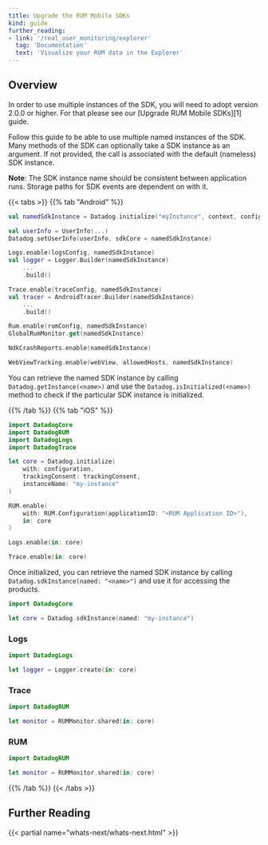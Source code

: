 ```yaml
---
title: Upgrade the RUM Mobile SDKs
kind: guide
further_reading:
- link: '/real_user_monitoring/explorer'
  tag: 'Documentation'
  text: 'Visualize your RUM data in the Explorer'
---
```


## Overview


<div class="alert alert-info">In order to use multiple instances of the SDK, you will need to adopt version 2.0.0 or higher. For that please see our [Upgrade RUM Mobile SDKs][1] guide.</div>

Follow this guide to be able to use multiple named instances of the SDK.
Many methods of the SDK can optionally take a SDK instance as an argument. If not provided, the call is associated with the default (nameless) SDK instance.

**Note**: The SDK instance name should be consistent between application runs. Storage paths for SDK events are dependent on with it.

{{< tabs >}}
{{% tab "Android" %}}

```kotlin
val namedSdkInstance = Datadog.initialize("myInstance", context, configuration, trackingConsent)

val userInfo = UserInfo(...)
Datadog.setUserInfo(userInfo, sdkCore = namedSdkInstance)

Logs.enable(logsConfig, namedSdkInstance)
val logger = Logger.Builder(namedSdkInstance)
    ...
    .build()

Trace.enable(traceConfig, namedSdkInstance)
val tracer = AndroidTracer.Builder(namedSdkInstance)
    ...
    .build()

Rum.enable(rumConfig, namedSdkInstance)
GlobalRumMonitor.get(namedSdkInstance)

NdkCrashReports.enable(namedSdkInstance)

WebViewTracking.enable(webView, allowedHosts, namedSdkInstance)
```

You can retrieve the named SDK instance by calling `Datadog.getInstance(<name>)` and use the `Datadog.isInitialized(<name>)` method to check if the particular SDK instance is initialized.

{{% /tab %}}
{{% tab "iOS" %}}

```swift
import DatadogCore
import DatadogRUM
import DatadogLogs
import DatadogTrace

let core = Datadog.initialize(
    with: configuration, 
    trackingConsent: trackingConsent, 
    instanceName: "my-instance"
)

RUM.enable(
    with: RUM.Configuration(applicationID: "<RUM Application ID>"),
    in: core
)

Logs.enable(in: core)

Trace.enable(in: core)
```

Once initialized, you can retrieve the named SDK instance by calling `Datadog.sdkInstance(named: "<name>")` and use it for accessing the products.

```swift
import DatadogCore

let core = Datadog.sdkInstance(named: "my-instance")
```

### Logs
```swift
import DatadogLogs

let logger = Logger.create(in: core)
```

### Trace
```swift
import DatadogRUM

let monitor = RUMMonitor.shared(in: core)
```

### RUM
```swift
import DatadogRUM

let monitor = RUMMonitor.shared(in: core)
```


{{% /tab %}}
{{< /tabs >}}


## Further Reading

{{< partial name="whats-next/whats-next.html" >}}

[1]: /real_user_monitoring/mobile-sdk-upgrade
